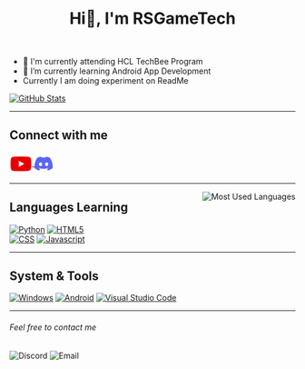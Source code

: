 <h1 align="center">Hi👋, I'm RSGameTech</h1>

<br>

- 🔭 I'm currently attending HCL TechBee Program
- 🌱 I’m currently learning Android App Development
- Currently I am doing experiment on ReadMe

<p>
    <a href="https://github.com/RSGameTech">
        <img src="https://github-readme-stats.vercel.app/api?username=RSGameTech&count_private=true&show_icons=true&bg_color=091633&title_color=4BCADD&text_color=3C8DBC&icon_color=2E4D82&border_color=4BCADD" alt="GitHub Stats">
    </a>
</p>

 ---

<h2 align="left">Connect with me</h2>
<div align="left">
    <a href="https://www.youtube.com/channel/UC0Wu3Hu3NSeYVwQCqKhRUUQ">
        <img align="center" src="./assets/youtube.svg" alt="YouTube Channel" height="40">
    </a>
    <a href="https://discord.gg/GPJzCH7">
        <img align="center" src="./assets/discord.svg" alt="Discord Server" height="25">
    </a>
</div>

---

<img align="right" src="https://github-readme-stats.vercel.app/api/top-langs/?username=RSGameTech&langs_count=8&theme=github_dark&layout=compact" alt="Most Used Languages">
<h2 align="left">Languages Learning</h2>
<div align="left">
    <a href="https://www.python.org/"><img src="https://img.shields.io/badge/Python-%232a2a2a?style=for-the-badge&logo=python" alt="Python" height="25"></a>
    <a href="https://developer.mozilla.org/en-US/docs/Web/HTML"><img src="https://img.shields.io/badge/HTML-%232a2a2a?style=for-the-badge&logo=html5" alt="HTML5" height="25"></a>
</div>
<div align="left">
    <a href="https://developer.mozilla.org/en-US/docs/Web/CSS"><img src="https://img.shields.io/badge/CSS-%232a2a2a?style=for-the-badge&logo=css3&logoColor=%231572b6" alt="CSS" height="25"></a>
    <a href="https://kotlinlang.org"><img src="https://img.shields.io/badge/Kotlin-%232a2a2a?style=for-the-badge&logo=kotlin" alt="Javascript" height="25"></a>
</div>

---

<h2 align="left">System & Tools</h2>
<p align="left">
    <a href="https://www.microsoft.com/en-in/windows?r=1"><img src="https://img.shields.io/badge/Windows-%232a2a2a?style=for-the-badge&logo=microsoft&logoColor=%230078D6" alt="Windows" height="25"></a>
    <a href="https://www.android.com/intl/en_in/"><img src="https://img.shields.io/badge/Android-%232a2a2a?style=for-the-badge&logo=android" alt="Android" height="25"></a>
    <a href="https://code.visualstudio.com"><img src="https://img.shields.io/badge/Visual%20Studio%20Code-%232a2a2a?style=for-the-badge&logo=visualstudiocode&logoColor=%23007acc" alt="Visual Studio Code" height="25"></a>
<p>

---

<h6>Feel free to contact me</h6>
<p>
<img src="https://img.shields.io/badge/Discord-RSGameTech%237621-%235865f2?style=flat&logo=discord" alt="Discord">
<img src="https://img.shields.io/badge/Email-rsgame0604@gmail.com-%23ea4335?style=flat&logo=gmail" alt="Email">
</p>

<!--
- 👯 I’m looking to collaborate on ...
- 🤔 I’m looking for help with ...
- 💬 Ask me about ...

- 😄 Pronouns: ...
- ⚡ Fun fact: ...
-->
